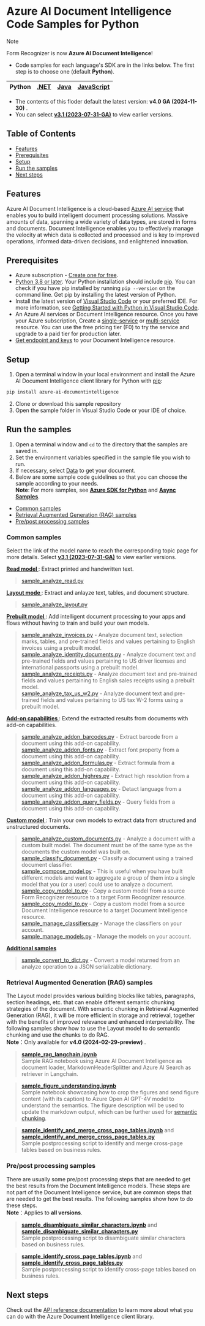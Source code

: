 # **Azure AI Document Intelligence Code Samples for Python**

> [!NOTE]
> Form Recognizer is now **Azure AI Document Intelligence**!

- Code samples for each language's SDK are in the links below. The first step is to choose one (default **Python**).

|Python| [.NET](../.NET(v4.0))|[Java](../Java(v4.0))| [JavaScript](../JavaScript(v4.0))|
| --- | --- | --- | --- |

- The contents of this floder default the latest version: **v4.0 GA (2024-11-30)** .
- You can select  **[v3.1 (2023-07-31-GA)](../../v3.1(2023-07-31-GA)/Python(v3.1))**  to view earlier versions.

## **Table of Contents**

- [Features](#features)
- [Prerequisites](#prerequisites)
- [Setup](#setup)
- [Run the samples](#run-the-samples)
- [Next steps](#next-steps)


## **Features**
Azure AI Document Intelligence is a cloud-based [Azure AI service](https://learn.microsoft.com/en-us/azure/ai-services/?view=doc-intel-4.0.0) that enables you to build intelligent document processing solutions. Massive amounts of data, spanning a wide variety of data types, are stored in forms and documents. Document Intelligence enables you to effectively manage the velocity at which data is collected and processed and is key to improved operations, informed data-driven decisions, and enlightened innovation.

## **Prerequisites**
* Azure subscription - [Create one for free](https://azure.microsoft.com/free/ai-services/).
* [Python 3.8 or later](https://www.python.org/). Your Python installation should include [pip](https://pip.pypa.io/en/stable/). You can check if you have pip installed by running `pip --version` on the command line. Get pip by installing the latest version of Python.
* Install the latest version of [Visual Studio Code](https://code.visualstudio.com/) or your preferred IDE. For more information, see [Getting Started with Python in Visual Studio Code](https://code.visualstudio.com/docs/python/python-tutorial).
* An Azure AI services or Document Intelligence resource. Once you have your Azure subscription, Create a [single-service](https://aka.ms/single-service) or [multi-service](https://aka.ms/multi-service) resource.
    You can use the free pricing tier (F0) to try the service and upgrade to a paid tier for production later.
* [Get endpoint and keys](https://learn.microsoft.com/en-us/azure/ai-services/document-intelligence/create-document-intelligence-resource?view=doc-intel-4.0.0#get-endpoint-url-and-keys) to your Document Intelligence resource.

## **Setup**

1. Open a terminal window in your local environment and install the Azure AI Document Intelligence client library for Python with [pip][pip]:

```bash
pip install azure-ai-documentintelligence
```

2. Clone or download this sample repository
3. Open the sample folder in Visual Studio Code or your IDE of choice.

## **Run the samples**

1. Open a terminal window and `cd` to the directory that the samples are saved in.
2. Set the environment variables specified in the sample file you wish to run.
3. If necessary, select [Data](../Data) to get your document.
4. Below are some sample code guidelines so that you can choose the sample according to your needs.  
   **Note**: For more samples, see **[Azure SDK for Python](https://github.com/Azure/azure-sdk-for-python/tree/main/sdk/documentintelligence/azure-ai-documentintelligence/samples)** and **[Async Samples](https://github.com/Azure/azure-sdk-for-python/tree/main/sdk/documentintelligence/azure-ai-documentintelligence/samples/aio)**.
   
  - [Common samples](#common-samples)
  - [Retrieval Augmented Generation (RAG) samples](#retrieval-augmented-generation-rag-samples)
  - [Pre/post processing samples](#prepost-processing-samples)

### **Common samples**
 Select the link of the model name to reach the corresponding topic page for more details.  Select  **[v3.1 (2023-07-31-GA)](../../v3.1(2023-07-31-GA))** to view earlier versions.

**[ Read model ](Read_model)** : Extract printed and handwritten text.
> [sample_analyze_read.py](Read_model/sample_analyze_read.py/)

 **[ Layout mode ](Layout_model)**: Extract and anlayze text, tables, and document structure.
> [sample_analyze_layout.py](Layout_model/sample_analyze_layout.py) 

 **[ Prebuilt model ](Prebuilt_model)**: Add intelligent document processing to your apps and flows without having to train and build your own models.
>  [sample_analyze_invoices.py](Prebuilt_model/sample_analyze_invoices.py)  - Analyze document text, selection marks, tables, and pre-trained fields and values pertaining to English invoices using a prebuilt model.  
>  [sample_analyze_identity_documents.py](Prebuilt_model/sample_analyze_identity_documents.py)  - Analyze document text and pre-trained fields and values pertaining to US driver licenses and international passports using a prebuilt model.  
> [sample_analyze_receipts.py](Prebuilt_model/sample_analyze_receipts.py) - Analyze document text and pre-trained fields and values pertaining to English sales receipts using a prebuilt model.  
>  [sample_analyze_tax_us_w2.py](Prebuilt_model/sample_analyze_tax_us_w2.py)  - Analyze document text and pre-trained fields and values pertaining to US tax W-2 forms using a prebuilt model.

**[ Add-on capabilities ](Add-on_capabilities)**: Extend the extracted results from documents with add-on capabilities.
>  [sample_analyze_addon_barcodes.py](Add-on_capabilities/sample_analyze_addon_barcodes.py) - Extract barcode from a document using this add-on capability.  
>  [sample_analyze_addon_fonts.py](Add-on_capabilities/sample_analyze_addon_fonts.py) - Extract font property from a document using this add-on capability.  
> [sample_analyze_addon_formulas.py](Add-on_capabilities/sample_analyze_addon_formulas.py) - Extract formula from a document using this add-on capability.  
>  [sample_analyze_addon_highres.py](Add-on_capabilities/sample_analyze_addon_highres.py) - Extract high resolution from a document using this add-on capability.  
> [sample_analyze_addon_languages.py](Add-on_capabilities/sample_analyze_addon_languages.py) - Detact language from a document using this add-on capability.  
>  [sample_analyze_addon_query_fields.py](Add-on_capabilities/sample_analyze_addon_query_fields.py) - Query fields from a document using this add-on capability.

**[Custom model ](Custom_model)**: Train your own models to extract data from structured and unstructured documents.
>  [sample_analyze_custom_documents.py](Custom_model/sample_analyze_custom_documents.py) - Analyze a document with a custom built model. The document must be of the same type as the documents the custom model was built on.  
[sample_classify_document.py](Custom_model/sample_classify_document.py) - Classify a document using a trained document classifier.  
[sample_compose_model.py](Custom_model/sample_compose_model.py) - This is useful when you have built different models and want to aggregate a group of them into a single model that you (or a user) could use to analyze a document.  
[sample_copy_model_to.py](Custom_model/sample_copy_model_to.py) - Copy a custom model from a source Form Recognizer resource to a target Form Recognizer resource.  
[sample_copy_model_to.py](Custom_model/sample_copy_model_to.py) - Copy a custom model from a source Document Intelligence resource to a target Document Intelligence resource.  
[sample_manage_classifiers.py](Custom_model/sample_manage_classifiers.py) - Manage the classifiers on your account.  
[sample_manage_models.py](Custom_model/sample_manage_models.py) - Manage the models on your account.

 **[ Additional samples ](Others)**
> [sample_convert_to_dict.py](Others/sample_convert_to_dict.py) -  Convert a model returned from an analyze operation to a JSON serializable dictionary.





### **Retrieval Augmented Generation (RAG) samples**
The Layout model provides various building blocks like tables, paragraphs, section headings, etc. that can enable different semantic chunking strategies of the document. With semantic chunking in Retrieval Augmented Generation (RAG), it will be more efficient in storage and retrieval, together with the benefits of improved relevance and enhanced interpretability. The following samples show how to use the Layout model to do semantic chunking and use the chunks to do RAG.  
**Note**：Only available for **v4.0 (2024-02-29-preview)** .

>**[sample_rag_langchain.ipynb](Retrieval_Augmented_Generation_(RAG)_samples/sample_rag_langchain.ipynb)**  
Sample RAG notebook using Azure AI Document Intelligence as document loader, MarkdownHeaderSplitter and Azure AI Search as retriever in Langchain.

>**[sample_figure_understanding.ipynb](Retrieval_Augmented_Generation_(RAG)_samples/sample_figure_understanding.ipynb)**  
Sample notebook showcasing how to crop the figures and send figure content (with its caption) to Azure Open AI GPT-4V model to understand the semantics. The figure description will be used to update the markdown output, which can be further used for [semantic chunking](https://aka.ms/doc-gen-ai).

>**[sample_identify_and_merge_cross_page_tables.ipynb](Retrieval_Augmented_Generation_(RAG)_samples/sample_identify_and_merge_cross_page_tables.ipynb)** and **[sample_identify_and_merge_cross_page_tables.py](Retrieval_Augmented_Generation_(RAG)_samples/sample_identify_and_merge_cross_page_tables.py)**  
Sample postprocessing script to identify and merge cross-page tables based on business rules. 




### **Pre/post processing samples**
There are usually some pre/post processing steps that are needed to get the best results from the Document Intelligence models. These steps are not part of the Document Intelligence service, but are common steps that are needed to get the best results. The following samples show how to do these steps.  
**Note**：Applies to **all versions**.

>**[sample_disambiguate_similar_characters.ipynb](Pre_or_post_processing_samples/sample_disambiguate_similar_characters.ipynb)** and **[sample_disambiguate_similar_characters.py](Pre_or_post_processing_samples/sample_disambiguate_similar_characters.py)**  
Sample postprocessing script to disambiguate similar characters based on business rules.

> **[sample_identify_cross_page_tables.ipynb](Pre_or_post_processing_samples/sample_identify_cross_page_tables.ipynb)** and **[sample_identify_cross_page_tables.py](Pre_or_post_processing_samples/sample_identify_cross_page_tables.py)**  
Sample postprocessing script to identify cross-page tables based on business rules. 



## **Next steps**

Check out the [API reference documentation][python-di-ref-docs] to learn more about
what you can do with the Azure Document Intelligence client library.


[azure_identity]: https://github.com/Azure/azure-sdk-for-python/tree/main/sdk/identity/azure-identity

[pip]: https://pypi.org/project/pip/

[azure_identity_pip]: https://pypi.org/project/azure-identity/
[python-di-ref-docs]: https://aka.ms/azsdk/python/documentintelligence/docs
[get-endpoint-instructions]: https://github.com/Azure/azure-sdk-for-python/blob/main/sdk/documentintelligence/azure-ai-documentintelligence/README.md#get-the-endpoint
[get-key-instructions]: https://github.com/Azure/azure-sdk-for-python/blob/main/sdk/documentintelligence/azure-ai-documentintelligence/README.md#get-the-api-key
[changelog]: https://github.com/Azure/azure-sdk-for-python/blob/main/sdk/documentintelligence/azure-ai-documentintelligence/CHANGELOG.md



